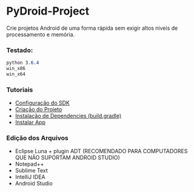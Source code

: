 # PyDroid-Project

Crie projetos Android de uma forma rápida sem exigir altos niveis de processamento e memória.


### Testado:
``` css
python 3.6.4
win_x86
win_x64
```
### Tutoriais

- [Configuração do SDK](tutoriais/SDKConfig.md)
- [Criação do Projeto]()
- [Instalação de Dependencies (build.gradle)]()
- [Instalar App]()

### Edição dos Arquivos

- Eclipse Luna + plugin ADT (RECOMENDADO PARA COMPUTADORES QUE NÃO SUPORTAM ANDROID STUDIO)
- Notepad++
- Sublime Text
- IntelliJ IDEA
- Android Studio
